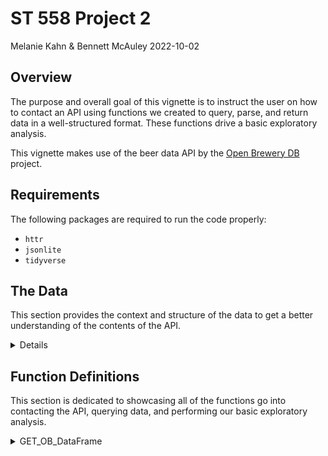 ST 558 Project 2
================
Melanie Kahn & Bennett McAuley
2022-10-02

## Overview

The purpose and overall goal of this vignette is to instruct the user on
how to contact an API using functions we created to query, parse, and
return data in a well-structured format. These functions drive a basic
exploratory analysis.

This vignette makes use of the beer data API by the [Open Brewery
DB](https://www.openbrewerydb.org/faq) project.

## Requirements

The following packages are required to run the code properly:

-   `httr`
-   `jsonlite`
-   `tidyverse`

## The Data

This section provides the context and structure of the data to get a
better understanding of the contents of the API.

<details>

The brewery data from Open Brewery DB features information on breweries,
cideries, brewpubs, and bottleshops around the world. Using the `GET`
function from the `httr` package, a list of breweries is returned.

``` r
library(httr)
breweries <- GET("https://api.openbrewerydb.org/breweries")
str(breweries, max.level = 1)
```

    ## List of 10
    ##  $ url        : chr "https://api.openbrewerydb.org/breweries"
    ##  $ status_code: int 200
    ##  $ headers    :List of 25
    ##   ..- attr(*, "class")= chr [1:2] "insensitive" "list"
    ##  $ all_headers:List of 1
    ##  $ cookies    :'data.frame': 0 obs. of  7 variables:
    ##  $ content    : raw [1:9168] 5b 7b 22 69 ...
    ##  $ date       : POSIXct[1:1], format: "2022-10-07 16:29:53"
    ##  $ times      : Named num [1:6] 0 0.000044 0.000045 0.000118 0.042652 ...
    ##   ..- attr(*, "names")= chr [1:6] "redirect" "namelookup" "connect" "pretransfer" ...
    ##  $ request    :List of 7
    ##   ..- attr(*, "class")= chr "request"
    ##  $ handle     :Class 'curl_handle' <externalptr> 
    ##  - attr(*, "class")= chr "response"

</details>

## Function Definitions

This section is dedicated to showcasing all of the functions go into
contacting the API, querying data, and performing our basic exploratory
analysis.

<details>
<summary>
GET_OB_DataFrame
</summary>

``` r
Get_OB_DataFrame <- function(search_by, input) {
  if (search_by %in% c("city", "state", "country", "type", "name")) {
    query <- GET(paste0("https://api.openbrewerydb.org/breweries?by_", search_by, "=", input))
  } else stop("Invalid search category. Please use one of these options: 'city', 'state', 'country', 'type' or 'name'.")
  
  query_parse <- fromJSON(rawToChar(query$content))
  
  dt <- as_tibble(query_parse) %>%
    select(id, name, brewery_type, street, city, state, county_province, country)
  
  return(dt)
}
```

</details>
